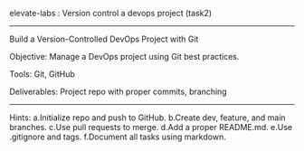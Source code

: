 elevate-labs : Version control a devops project (task2)

--------------------------------------------------------

Build a Version-Controlled DevOps Project with Git

Objective: Manage a DevOps project using Git best practices.

Tools: Git, GitHub

Deliverables: Project repo with proper commits, branching

----------------------------------------------------------

Hints:
a.Initialize repo and push to GitHub.
b.Create dev, feature, and main branches.
c.Use pull requests to merge.
d.Add a proper README.md.
e.Use .gitignore and tags.
f.Document all tasks using markdown.
